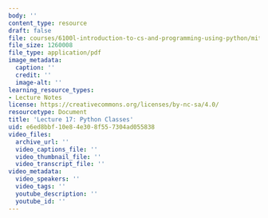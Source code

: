 ```yaml
---
body: ''
content_type: resource
draft: false
file: courses/6100l-introduction-to-cs-and-programming-using-python/mit6_100l_f22_lec17.pdf
file_size: 1260008
file_type: application/pdf
image_metadata:
  caption: ''
  credit: ''
  image-alt: ''
learning_resource_types:
- Lecture Notes
license: https://creativecommons.org/licenses/by-nc-sa/4.0/
resourcetype: Document
title: 'Lecture 17: Python Classes'
uid: e6ed8bbf-10e8-4e30-8f55-7304ad055838
video_files:
  archive_url: ''
  video_captions_file: ''
  video_thumbnail_file: ''
  video_transcript_file: ''
video_metadata:
  video_speakers: ''
  video_tags: ''
  youtube_description: ''
  youtube_id: ''
---
```

